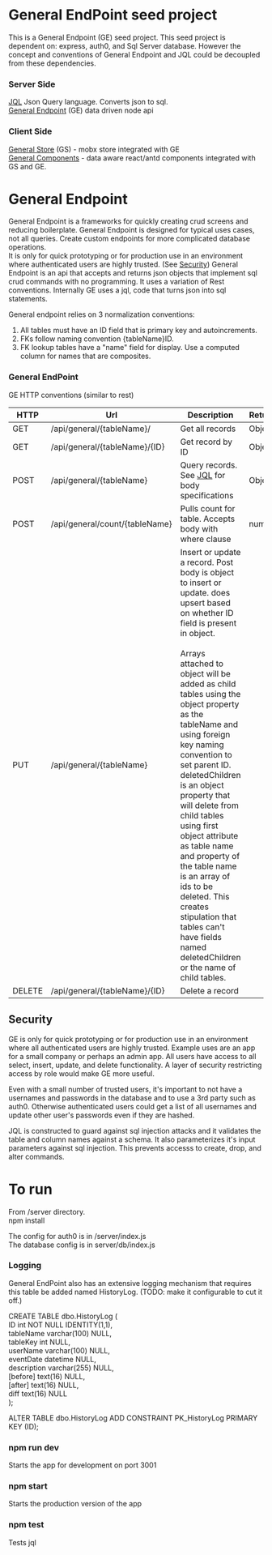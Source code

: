 # General EndPoint seed project
This is a General Endpoint (GE) seed project. This seed project is dependent on: express, auth0, and Sql Server database. However the concept and conventions of General Endpoint and JQL could be decoupled from these dependencies.

### Server Side
[JQL](https://github.com/andrewt3000/jql#jql) Json Query language. Converts json to sql.   
[General Endpoint](https://github.com/andrewt3000/generalEndPoint#general-endpoint-seed-project) (GE) data driven node api  

### Client Side
[General Store](https://github.com/andrewt3000/generalStore) (GS) - mobx store integrated with GE  
[General Components](https://github.com/andrewt3000/generalComponents#general-components) - data aware react/antd components integrated with GS and GE.


# General Endpoint
General Endpoint is a frameworks for quickly creating crud screens and reducing boilerplate.
General Endpoint is designed for typical uses cases, not all queries. Create custom endpoints for more complicated database operations.  
It is only for quick prototyping or for production use in an environment where authenticated users are highly trusted. (See [Security](https://github.com/andrewt3000/generalEndPoint#security))
General Endpoint is an api that accepts and returns json objects that implement sql crud commands with no programming. It uses a variation of Rest conventions. Internally GE uses a jql, code that turns json into sql statements.      

General endpoint relies on 3 normalization conventions:  
1. All tables must have an ID field that is primary key and autoincrements.  
2. FKs follow naming convention {tableName}ID.  
3. FK lookup tables have a "name" field for display. Use a computed column for names that are composites.   


### General EndPoint
GE HTTP conventions (similar to rest)

| HTTP | Url | Description | Returns
| --- | --- | --- | --- |
GET | /api/general/{tableName}/ | Get all records | Object[]
GET | /api/general/{tableName}/{ID} | Get record by ID | Object
POST | /api/general/{tableName} | Query records. See [JQL](https://github.com/andrewt3000/jql/blob/master/README.md#jql-1)  for body specifications | Object[]
POST | /api/general/count/{tableName} | Pulls count for table. Accepts body with where clause | number
PUT | /api/general/{tableName} | Insert or update a record. Post body is object to insert or update. does upsert based on whether ID field is present in object. <br><br>Arrays attached to object will be added as child tables using the object property as the tableName and using foreign key naming convention to set parent ID. deletedChildren is an object property that will delete from child tables using first object attribute as table name and property of the table name is an array of ids to be deleted. This creates stipulation that tables can't have fields named deletedChildren or the name of child tables. |
DELETE | /api/general/{tableName}/{ID} | Delete a record |

## Security
GE is only for quick prototyping or for production use in an environment where all authenticated users are highly trusted. Example uses are an app for a small company or perhaps an admin app. All users have access to all select, insert, update, and delete functionality. A layer of security restricting access by role would make GE more useful.  

Even with a small number of trusted users, it's important to not have a usernames and passwords in the database and to use a 3rd party such as auth0. Otherwise authenticated users could get a list of all usernames and update other user's passwords even if they are hashed.

JQL is constructed to guard against sql injection attacks and it validates the table and column names against a schema.
It also parameterizes it's input parameters against sql injection. This prevents accesss to create, drop, and alter commands.

# To run

From /server directory.  
npm install  

The config for auth0 is in /server/index.js  
The database config is in server/db/index.js  

### Logging
General EndPoint also has an extensive logging mechanism that requires this table be added named HistoryLog. (TODO: make it configurable to cut it off.)  

CREATE TABLE dbo.HistoryLog (  
	ID int NOT NULL IDENTITY(1,1),  
	tableName varchar(100) NULL,  
	tableKey int NULL,  
	userName varchar(100) NULL,  
	eventDate datetime NULL,  
	description varchar(255) NULL,  
	[before] text(16) NULL,  
	[after] text(16) NULL,  
	diff text(16) NULL  
);  
  
ALTER TABLE dbo.HistoryLog ADD CONSTRAINT PK_HistoryLog PRIMARY KEY (ID);  

### npm run dev  
Starts the app for development on port 3001  

### npm start 
Starts the production version of the app  

### npm test
Tests jql

